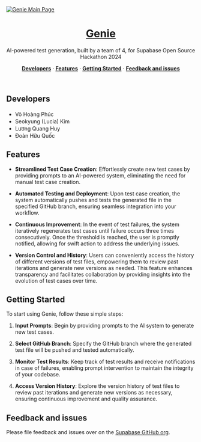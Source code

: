 <a href="https://intelligenie.vercel.app/">
  <img alt="Genie Main Page" src="https://demo-nextjs-with-supabase.vercel.app/opengraph-image.png">
  <h1 align="center">Genie</h1>
</a>

<p align="center">
 AI-powered test generation, built by a team of 4, for Supabase Open Source Hackathon 2024
</p>

<p align="center">
<a href="#developers"><strong>Developers</strong></a> ·
  <a href="#features"><strong>Features</strong></a> ·  
  <a href="#getting-started"><strong>Getting Started</strong></a> ·
  <a href="#feedback-and-issues"><strong>Feedback and issues</strong></a>
</p>
<br/>

## Developers

- Võ Hoàng Phúc <a href="https://github.com/vhpx" target="_blank"><img src="https://skillicons.dev/icons?i=github" width="16px" /></a>
- Seokyung (Lucia) Kim <a href="https://github.com/lluciiiia" target="_blank"><img src="https://skillicons.dev/icons?i=github" width="16px" /></a> 
- Lương Quang Huy <a href="https://github.com/WMumei" target="_blank"><img src="https://skillicons.dev/icons?i=github" width="16px" /></a>
- Đoàn Hữu Quốc <a href="https://github.com/Mudoker" target="_blank"><img src="https://skillicons.dev/icons?i=github" width="16px" /></a>

## Features

- **Streamlined Test Case Creation**: Effortlessly create new test cases by providing prompts to an AI-powered system, eliminating the need for manual test case creation.

- **Automated Testing and Deployment**: Upon test case creation, the system automatically pushes and tests the generated file in the specified GitHub branch, ensuring seamless integration into your workflow.

- **Continuous Improvement**: In the event of test failures, the system iteratively regenerates test cases until failure occurs three times consecutively. Once the threshold is reached, the user is promptly notified, allowing for swift action to address the underlying issues.

- **Version Control and History**: Users can conveniently access the history of different versions of test files, empowering them to review past iterations and generate new versions as needed. This feature enhances transparency and facilitates collaboration by providing insights into the evolution of test cases over time.

## Getting Started

To start using Genie, follow these simple steps:

1. **Input Prompts**: Begin by providing prompts to the AI system to generate new test cases.

2. **Select GitHub Branch**: Specify the GitHub branch where the generated test file will be pushed and tested automatically.

3. **Monitor Test Results**: Keep track of test results and receive notifications in case of failures, enabling prompt intervention to maintain the integrity of your codebase.

4. **Access Version History**: Explore the version history of test files to review past iterations and generate new versions as necessary, ensuring continuous improvement and quality assurance.

## Feedback and issues

Please file feedback and issues over on the [Supabase GitHub org](https://github.com/supabase/supabase/issues/new/choose).

